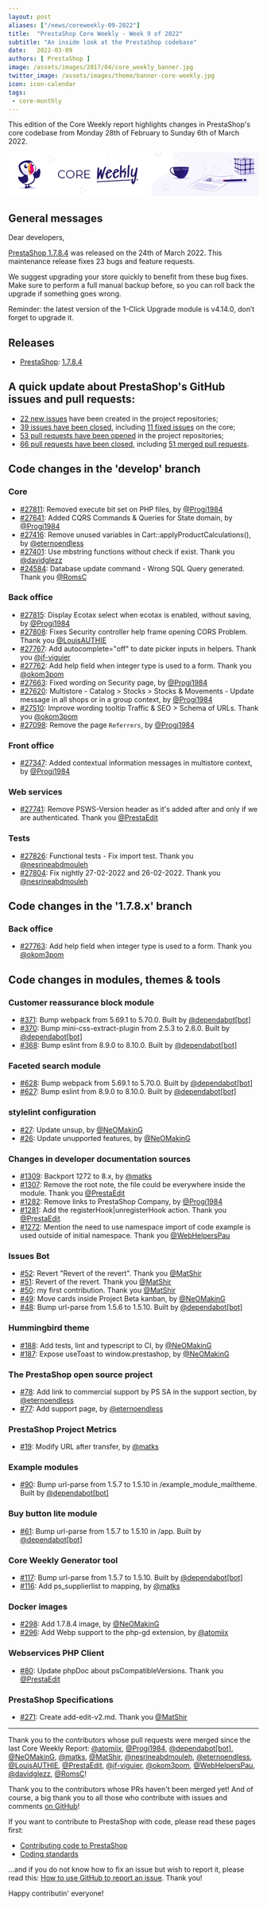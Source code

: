 ```yaml
---
layout: post
aliases: ["/news/coreweekly-09-2022"]
title:  "PrestaShop Core Weekly - Week 9 of 2022"
subtitle: "An inside look at the PrestaShop codebase"
date:   2022-03-09
authors: [ PrestaShop ]
image: /assets/images/2017/04/core_weekly_banner.jpg
twitter_image: /assets/images/theme/banner-core-weekly.jpg
icon: icon-calendar
tags:
 - core-monthly
---
```


This edition of the Core Weekly report highlights changes in PrestaShop's core codebase from Monday 28th of February to Sunday 6th of March 2022.

![Core Weekly banner](/assets/images/2018/12/banner-core-weekly.jpg)

## General messages

Dear developers,

[PrestaShop 1.7.8.4](https://build.prestashop.com/news/prestashop-1-7-8-4-maintenance-release/) was released on the 24th of March 2022. This maintenance release fixes 23 bugs and feature requests.

We suggest upgrading your store quickly to benefit from these bug fixes. Make sure to perform a full manual backup before, so you can roll back the upgrade if something goes wrong.

Reminder: the latest version of the 1-Click Upgrade module is v4.14.0, don’t forget to upgrade it.


## Releases

* [PrestaShop](https://github.com/PrestaShop/PrestaShop): [1.7.8.4](https://github.com/PrestaShop/PrestaShop/releases/tag/1.7.8.4)


## A quick update about PrestaShop's GitHub issues and pull requests:

- [22 new issues](https://github.com/search?q=org%3APrestaShop+is%3Apublic++-repo%3Aprestashop%2Fprestashop.github.io++is%3Aissue+created%3A2022-02-28..2022-03-06) have been created in the project repositories;
- [39 issues have been closed](https://github.com/search?q=org%3APrestaShop+is%3Apublic++-repo%3Aprestashop%2Fprestashop.github.io++is%3Aissue+closed%3A2022-02-28..2022-03-06), including [11 fixed issues](https://github.com/search?q=org%3APrestaShop+is%3Apublic++-repo%3Aprestashop%2Fprestashop.github.io++is%3Aissue+label%3Afixed+closed%3A2022-02-28..2022-03-06) on the core;
- [53 pull requests have been opened](https://github.com/search?q=org%3APrestaShop+is%3Apublic++-repo%3Aprestashop%2Fprestashop.github.io++is%3Apr+created%3A2022-02-28..2022-03-06) in the project repositories;
- [66 pull requests have been closed](https://github.com/search?q=org%3APrestaShop+is%3Apublic++-repo%3Aprestashop%2Fprestashop.github.io++is%3Apr+closed%3A2022-02-28..2022-03-06), including [51 merged pull requests](https://github.com/search?q=org%3APrestaShop+is%3Apublic++-repo%3Aprestashop%2Fprestashop.github.io++is%3Apr+merged%3A2022-02-28..2022-03-06).


## Code changes in the 'develop' branch


### Core
* [#27811](https://github.com/PrestaShop/PrestaShop/pull/27811): Removed execute bit set on PHP files, by [@Progi1984](https://github.com/Progi1984)
* [#27641](https://github.com/PrestaShop/PrestaShop/pull/27641): Added CQRS Commands & Queries for State domain, by [@Progi1984](https://github.com/Progi1984)
* [#27416](https://github.com/PrestaShop/PrestaShop/pull/27416): Remove unused variables in Cart::applyProductCalculations(), by [@eternoendless](https://github.com/eternoendless)
* [#27401](https://github.com/PrestaShop/PrestaShop/pull/27401): Use mbstring functions without check if exist. Thank you [@davidglezz](https://github.com/davidglezz)
* [#24584](https://github.com/PrestaShop/PrestaShop/pull/24584): Database update command - Wrong SQL Query generated. Thank you [@RomsC](https://github.com/RomsC)


### Back office
* [#27815](https://github.com/PrestaShop/PrestaShop/pull/27815): Display Ecotax select when ecotax is enabled, without saving, by [@Progi1984](https://github.com/Progi1984)
* [#27808](https://github.com/PrestaShop/PrestaShop/pull/27808): Fixes Security controller help frame opening CORS Problem. Thank you [@LouisAUTHIE](https://github.com/LouisAUTHIE)
* [#27767](https://github.com/PrestaShop/PrestaShop/pull/27767): Add autocomplete="off" to date picker inputs in helpers. Thank you [@jf-viguier](https://github.com/jf-viguier)
* [#27762](https://github.com/PrestaShop/PrestaShop/pull/27762): Add help field when integer type is used to a form. Thank you [@okom3pom](https://github.com/okom3pom)
* [#27663](https://github.com/PrestaShop/PrestaShop/pull/27663): Fixed wording on Security page, by [@Progi1984](https://github.com/Progi1984)
* [#27620](https://github.com/PrestaShop/PrestaShop/pull/27620): Multistore - Catalog > Stocks > Stocks & Movements - Update message in all shops or in a group context, by [@Progi1984](https://github.com/Progi1984)
* [#27510](https://github.com/PrestaShop/PrestaShop/pull/27510): Improve wording tooltip Traffic & SEO > Schema of URLs. Thank you [@okom3pom](https://github.com/okom3pom)
* [#27098](https://github.com/PrestaShop/PrestaShop/pull/27098): Remove the page `Referrers`, by [@Progi1984](https://github.com/Progi1984)


### Front office
* [#27347](https://github.com/PrestaShop/PrestaShop/pull/27347): Added contextual information messages in multistore context, by [@Progi1984](https://github.com/Progi1984)


### Web services
* [#27741](https://github.com/PrestaShop/PrestaShop/pull/27741): Remove PSWS-Version header as it's added after and only if we are authenticated. Thank you [@PrestaEdit](https://github.com/PrestaEdit)


### Tests
* [#27826](https://github.com/PrestaShop/PrestaShop/pull/27826): Functional tests -  Fix import test. Thank you [@nesrineabdmouleh](https://github.com/nesrineabdmouleh)
* [#27804](https://github.com/PrestaShop/PrestaShop/pull/27804): Fix nightly 27-02-2022 and 26-02-2022. Thank you [@nesrineabdmouleh](https://github.com/nesrineabdmouleh)


## Code changes in the '1.7.8.x' branch


### Back office
* [#27763](https://github.com/PrestaShop/PrestaShop/pull/27763): Add help field when integer type is used to a form. Thank you [@okom3pom](https://github.com/okom3pom)


## Code changes in modules, themes & tools


### Customer reassurance block module
* [#371](https://github.com/PrestaShop/blockreassurance/pull/371): Bump webpack from 5.69.1 to 5.70.0. Built by [@dependabot[bot]](https://github.com/apps/dependabot)
* [#370](https://github.com/PrestaShop/blockreassurance/pull/370): Bump mini-css-extract-plugin from 2.5.3 to 2.6.0. Built by [@dependabot[bot]](https://github.com/apps/dependabot)
* [#368](https://github.com/PrestaShop/blockreassurance/pull/368): Bump eslint from 8.9.0 to 8.10.0. Built by [@dependabot[bot]](https://github.com/apps/dependabot)


### Faceted search module
* [#628](https://github.com/PrestaShop/ps_facetedsearch/pull/628): Bump webpack from 5.69.1 to 5.70.0. Built by [@dependabot[bot]](https://github.com/apps/dependabot)
* [#627](https://github.com/PrestaShop/ps_facetedsearch/pull/627): Bump eslint from 8.9.0 to 8.10.0. Built by [@dependabot[bot]](https://github.com/apps/dependabot)


### stylelint configuration
* [#27](https://github.com/PrestaShop/stylelint-config/pull/27): Update unsup, by [@NeOMakinG](https://github.com/NeOMakinG)
* [#26](https://github.com/PrestaShop/stylelint-config/pull/26): Update unupported features, by [@NeOMakinG](https://github.com/NeOMakinG)


### Changes in developer documentation sources
* [#1309](https://github.com/PrestaShop/docs/pull/1309): Backport 1272 to 8.x, by [@matks](https://github.com/matks)
* [#1307](https://github.com/PrestaShop/docs/pull/1307): Remove the root note, the file could be everywhere inside the module. Thank you [@PrestaEdit](https://github.com/PrestaEdit)
* [#1282](https://github.com/PrestaShop/docs/pull/1282): Remove links to PrestaShop Company, by [@Progi1984](https://github.com/Progi1984)
* [#1281](https://github.com/PrestaShop/docs/pull/1281): Add the registerHook|unregisterHook action. Thank you [@PrestaEdit](https://github.com/PrestaEdit)
* [#1272](https://github.com/PrestaShop/docs/pull/1272): Mention the need to use namespace import of code example is used outside of initial namespace. Thank you [@WebHelpersPau](https://github.com/WebHelpersPau)


### Issues Bot
* [#52](https://github.com/PrestaShop/issuebot/pull/52): Revert "Revert of the revert". Thank you [@MatShir](https://github.com/MatShir)
* [#51](https://github.com/PrestaShop/issuebot/pull/51): Revert of the revert. Thank you [@MatShir](https://github.com/MatShir)
* [#50](https://github.com/PrestaShop/issuebot/pull/50): my first contribution. Thank you [@MatShir](https://github.com/MatShir)
* [#49](https://github.com/PrestaShop/issuebot/pull/49): Move cards inside Project Beta kanban, by [@NeOMakinG](https://github.com/NeOMakinG)
* [#48](https://github.com/PrestaShop/issuebot/pull/48): Bump url-parse from 1.5.6 to 1.5.10. Built by [@dependabot[bot]](https://github.com/apps/dependabot)


### Hummingbird theme
* [#188](https://github.com/PrestaShop/theme-refacto/pull/188): Add tests, lint and typescript to CI, by [@NeOMakinG](https://github.com/NeOMakinG)
* [#187](https://github.com/PrestaShop/theme-refacto/pull/187): Expose useToast to window.prestashop, by [@NeOMakinG](https://github.com/NeOMakinG)


### The PrestaShop open source project
* [#78](https://github.com/PrestaShop/open-source/pull/78): Add link to commercial support by PS SA in the support section, by [@eternoendless](https://github.com/eternoendless)
* [#77](https://github.com/PrestaShop/open-source/pull/77): Add support page, by [@eternoendless](https://github.com/eternoendless)


### PrestaShop Project Metrics
* [#19](https://github.com/PrestaShop/ps-project-metrics/pull/19): Modify URL after transfer, by [@matks](https://github.com/matks)


### Example modules
* [#90](https://github.com/PrestaShop/example-modules/pull/90): Bump url-parse from 1.5.7 to 1.5.10 in /example_module_mailtheme. Built by [@dependabot[bot]](https://github.com/apps/dependabot)


### Buy button lite module
* [#61](https://github.com/PrestaShop/ps_buybuttonlite/pull/61): Bump url-parse from 1.5.7 to 1.5.10 in /app. Built by [@dependabot[bot]](https://github.com/apps/dependabot)


### Core Weekly Generator tool
* [#117](https://github.com/PrestaShop/core-weekly-generator/pull/117): Bump url-parse from 1.5.7 to 1.5.10. Built by [@dependabot[bot]](https://github.com/apps/dependabot)
* [#116](https://github.com/PrestaShop/core-weekly-generator/pull/116): Add ps_supplierlist to mapping, by [@matks](https://github.com/matks)


### Docker images
* [#298](https://github.com/PrestaShop/docker/pull/298): Add 1.7.8.4 image, by [@NeOMakinG](https://github.com/NeOMakinG)
* [#296](https://github.com/PrestaShop/docker/pull/296): Add Webp support to the php-gd extension, by [@atomiix](https://github.com/atomiix)


### Webservices PHP Client
* [#80](https://github.com/PrestaShop/PrestaShop-webservice-lib/pull/80): Update phpDoc about psCompatibleVersions. Thank you [@PrestaEdit](https://github.com/PrestaEdit)


### PrestaShop Specifications
* [#271](https://github.com/PrestaShop/prestashop-specs/pull/271): Create add-edit-v2.md. Thank you [@MatShir](https://github.com/MatShir)


<hr />

Thank you to the contributors whose pull requests were merged since the last Core Weekly Report: [@atomiix](https://github.com/atomiix), [@Progi1984](https://github.com/Progi1984), [@dependabot[bot]](https://github.com/apps/dependabot), [@NeOMakinG](https://github.com/NeOMakinG), [@matks](https://github.com/matks), [@MatShir](https://github.com/MatShir), [@nesrineabdmouleh](https://github.com/nesrineabdmouleh), [@eternoendless](https://github.com/eternoendless), [@LouisAUTHIE](https://github.com/LouisAUTHIE), [@PrestaEdit](https://github.com/PrestaEdit), [@jf-viguier](https://github.com/jf-viguier), [@okom3pom](https://github.com/okom3pom), [@WebHelpersPau](https://github.com/WebHelpersPau), [@davidglezz](https://github.com/davidglezz), [@RomsC](https://github.com/RomsC)!

Thank you to the contributors whose PRs haven't been merged yet! And of course, a big thank you to all those who contribute with issues and comments [on GitHub](https://github.com/PrestaShop/PrestaShop)!

If you want to contribute to PrestaShop with code, please read these pages first:

 * [Contributing code to PrestaShop](https://devdocs.prestashop.com/8/contribute/contribution-guidelines/)
 * [Coding standards](https://devdocs.prestashop.com/8/development/coding-standards/)

...and if you do not know how to fix an issue but wish to report it, please read this: [How to use GitHub to report an issue](https://devdocs.prestashop.com/8/contribute/contribute-reporting-issues/). Thank you!

Happy contributin' everyone!


